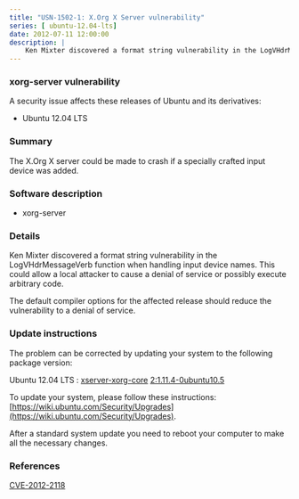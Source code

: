 ```yaml
---
title: "USN-1502-1: X.Org X Server vulnerability"
series: [ ubuntu-12.04-lts]
date: 2012-07-11 12:00:00
description: |
    Ken Mixter discovered a format string vulnerability in the LogVHdrMessageVerb function when handling input device names. This could allow a local attacker to cause a denial of service or possibly execute arbitrary code.
--- 
```

 
### xorg-server vulnerability

A security issue affects these releases of Ubuntu and its derivatives:

* Ubuntu 12.04 LTS

### Summary

The X.Org X server could be made to crash if a specially crafted input device was added.

### Software description

* xorg-server 

### Details

Ken Mixter discovered a format string vulnerability in the LogVHdrMessageVerb function when handling input device names. This could allow a local attacker to cause a denial of service or possibly execute arbitrary code.

The default compiler options for the affected release should reduce the vulnerability to a denial of service. 

### Update instructions

The problem can be corrected by updating your system to the following package version:

Ubuntu 12.04 LTS
 : [xserver-xorg-core](https://launchpad.net/ubuntu/+source/xorg-server) <span> [2:1.11.4-0ubuntu10.5](https://launchpad.net/ubuntu/+source/xorg-server/2:1.11.4-0ubuntu10.5) </span> 

To update your system, please follow these instructions: [https://wiki.ubuntu.com/Security/Upgrades](https://wiki.ubuntu.com/Security/Upgrades).

After a standard system update you need to reboot your computer to make all the necessary changes. 

### References

 [CVE-2012-2118](http://people.ubuntu.com/~ubuntu-security/cve/CVE-2012-2118)
 
